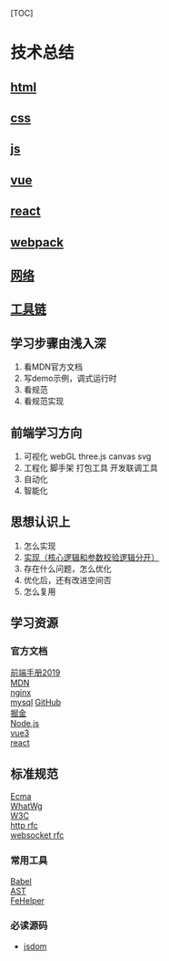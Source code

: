 [TOC]
# 技术总结
## [html](./html)
## [css](./css)
## [js](./js)
## [vue](./vue)
## [react](./react)
## [webpack](./webpack)
## [网络](./网络)
## [工具链](./工具链)


## 学习步骤由浅入深
1. 看MDN官方文档 
2. 写demo示例，调式运行时
3. 看规范
4. 看规范实现

## 前端学习方向
1. 可视化 webGL three.js canvas svg
2. 工程化 脚手架 打包工具 开发联调工具
3. 自动化 
4. 智能化

## 思想认识上
1. 怎么实现
2. [实现（核心逻辑和参数校验逻辑分开）](https://github.com/jsdom/jsdom/blob/master/lib/jsdom/living/fetch/Headers-impl.js)
3. 存在什么问题，怎么优化
4. 优化后，还有改进空间否
5. 怎么复用

## 学习资源
### 官方文档

[前端手册2019](https://frontendmasters.com/books/front-end-handbook/2019/)  
[MDN](https://developer.mozilla.org/)  
[nginx](http://nginx.org/en/docs/)  
[mysql](https://dev.mysql.com/doc/refman/8.0/en/examples.html)
[GitHub](https://github.com/)  
[掘金](https://juejin.im)  
[Node.js](https://nodejs.org/zh-cn/docs/guides/event-loop-timers-and-nexttick/#what-is-the-event-loop)  
[vue3](https://v3.vuejs.org/guide/optimizations.html#virtual-dom)  
[react](https://developer.mozilla.org/)  

## 标准规范
[Ecma](https://www.ecma-international.org/ecma-262/)  
[WhatWg](https://whatwg-cn.github.io/html/)  
[W3C](https://www.w3.org/TR/?tag=dom)  
[http rfc](https://tools.ietf.org/html/rfc2616)  
[websocket rfc](https://tools.ietf.org/html/rfc6455)  


### 常用工具
[Babel](https://www.babeljs.cn/repl)  
[AST](https://astexplorer.net/)  
[FeHelper](https://www.baidufe.com/fehelper/index/index.html)  

### 必读源码
- [jsdom](https://github.com/jsdom/jsdom)
